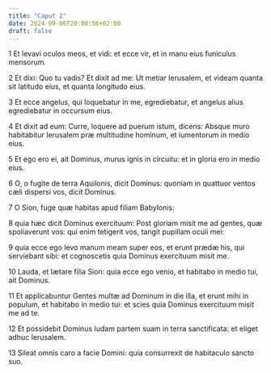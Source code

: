 ```yaml
---
title: "Caput 2"
date: 2024-09-06T20:00:56+02:00
draft: false
---
```



1 Et levavi oculos meos, et vidi: et ecce vir, et in manu eius funiculus mensorum.

2 Et dixi: Quo tu vadis? Et dixit ad me: Ut metiar Ierusalem, et videam quanta sit latitudo eius, et quanta longitudo eius.

3 Et ecce angelus, qui loquebatur in me, egrediebatur, et angelus alius egrediebatur in occursum eius.

4 Et dixit ad eum: Curre, loquere ad puerum istum, dicens: Absque muro habitabitur Ierusalem præ multitudine hominum, et iumentorum in medio eius.

5 Et ego ero ei, ait Dominus, murus ignis in circuitu: et in gloria ero in medio eius.

6 O, o fugite de terra Aquilonis, dicit Dominus: quoniam in quattuor ventos cæli dispersi vos, dicit Dominus.

7 O Sion, fuge quæ habitas apud filiam Babylonis:

8 quia hæc dicit Dominus exercituum: Post gloriam misit me ad gentes, quæ spoliaverunt vos: qui enim tetigerit vos, tangit pupillam oculi mei:

9 quia ecce ego levo manum meam super eos, et erunt prædæ his, qui serviebant sibi: et cognoscetis quia Dominus exercituum misit me.

10 Lauda, et lætare filia Sion: quia ecce ego venio, et habitabo in medio tui, ait Dominus.

11 Et applicabuntur Gentes multæ ad Dominum in die illa, et erunt mihi in populum, et habitabo in medio tui: et scies quia Dominus exercituum misit me ad te.

12 Et possidebit Dominus Iudam partem suam in terra sanctificata: et eliget adhuc Ierusalem.

13 Sileat omnis caro a facie Domini: quia consurrexit de habitaculo sancto suo.

